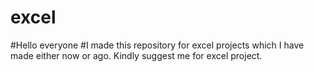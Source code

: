 # excel
#Hello everyone
#I made this repository for excel projects which I have made either now or ago. Kindly suggest me for excel project.
